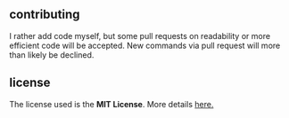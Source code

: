 ## contributing
I rather add code myself, but some pull requests on readability or more efficient code will be accepted. New commands via pull request will more than likely be declined.

## license
The license used is the **MIT License**. More details [here.](https://github.com/xubiod/xubot/blob/master/LICENSE)